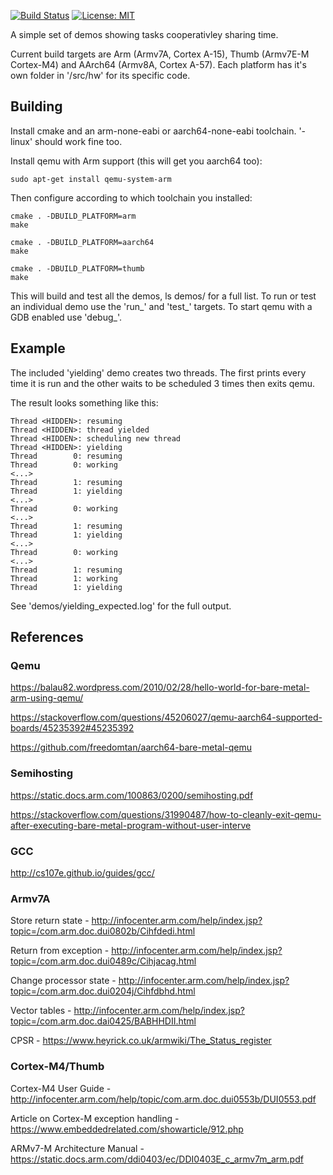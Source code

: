 [![Build Status](https://dev.azure.com/spickettdavid/spickettdavid/_apis/build/status/DavidSpickett.ARMMultiTasking?branchName=master)](https://dev.azure.com/spickettdavid/spickettdavid/_build/latest?definitionId=1&branchName=master) [![License: MIT](https://img.shields.io/badge/License-MIT-yellow.svg)](https://opensource.org/licenses/MIT)

A simple set of demos showing tasks cooperativley sharing time.

Current build targets are Arm (Armv7A, Cortex A-15), Thumb (Armv7E-M Cortex-M4) and AArch64 (Armv8A, Cortex A-57). Each platform has it's own folder in '/src/hw' for its specific code.

## Building

Install cmake and an arm-none-eabi or aarch64-none-eabi toolchain. '-linux' should work fine too.

Install qemu with Arm support (this will get you aarch64 too):
```
sudo apt-get install qemu-system-arm
```

Then configure according to which toolchain you installed:
```
cmake . -DBUILD_PLATFORM=arm
make

cmake . -DBUILD_PLATFORM=aarch64
make

cmake . -DBUILD_PLATFORM=thumb
make
```

This will build and test all the demos, ls demos/ for a full list. To run or test an individual demo use the 'run_<demo>' and 'test_<demo>' targets. To start qemu with a GDB enabled use 'debug_<demo>'.

## Example

The included 'yielding' demo creates two threads. The first prints every time it is run and the other waits to be scheduled 3 times then exits qemu.

The result looks something like this:
```
Thread <HIDDEN>: resuming
Thread <HIDDEN>: thread yielded
Thread <HIDDEN>: scheduling new thread
Thread <HIDDEN>: yielding
Thread        0: resuming
Thread        0: working
<...>
Thread        1: resuming
Thread        1: yielding
<...>
Thread        0: working
<...>
Thread        1: resuming
Thread        1: yielding
<...>
Thread        0: working
<...>
Thread        1: resuming
Thread        1: working
Thread        1: yielding
```

See 'demos/yielding_expected.log' for the full output.

## References

### Qemu

https://balau82.wordpress.com/2010/02/28/hello-world-for-bare-metal-arm-using-qemu/

https://stackoverflow.com/questions/45206027/qemu-aarch64-supported-boards/45235392#45235392

https://github.com/freedomtan/aarch64-bare-metal-qemu

### Semihosting

https://static.docs.arm.com/100863/0200/semihosting.pdf

https://stackoverflow.com/questions/31990487/how-to-cleanly-exit-qemu-after-executing-bare-metal-program-without-user-interve

### GCC

http://cs107e.github.io/guides/gcc/

### Armv7A

Store return state - http://infocenter.arm.com/help/index.jsp?topic=/com.arm.doc.dui0802b/Cihfdedi.html

Return from exception - http://infocenter.arm.com/help/index.jsp?topic=/com.arm.doc.dui0489c/Cihjacag.html

Change processor state - http://infocenter.arm.com/help/index.jsp?topic=/com.arm.doc.dui0204j/Cihfdbhd.html

Vector tables - http://infocenter.arm.com/help/index.jsp?topic=/com.arm.doc.dai0425/BABHHDII.html

CPSR - https://www.heyrick.co.uk/armwiki/The_Status_register

### Cortex-M4/Thumb

Cortex-M4 User Guide - http://infocenter.arm.com/help/topic/com.arm.doc.dui0553b/DUI0553.pdf

Article on Cortex-M exception handling - https://www.embeddedrelated.com/showarticle/912.php

ARMv7-M Architecture Manual - https://static.docs.arm.com/ddi0403/ec/DDI0403E_c_armv7m_arm.pdf
